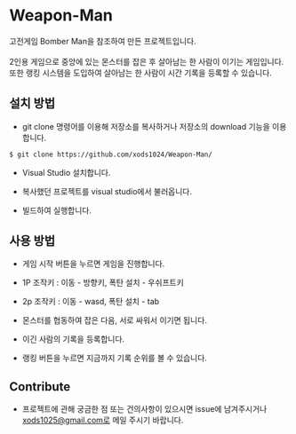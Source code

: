 # Weapon-Man

고전게임 Bomber Man을 참조하여 만든 프로젝트입니다. <br>
<br>
2인용 게임으로 중앙에 있는 몬스터를 잡은 후 살아남는 한 사람이 이기는 게임입니다. <br>
또한 랭킹 시스템을 도입하여 살아남는 한 사람이 시간 기록을 등록할 수 있습니다. <br>

## 설치 방법

* git clone 명령어를 이용해 저장소를 복사하거나 저장소의 download 기능을 이용합니다. <br>
```bash
$ git clone https://github.com/xods1024/Weapon-Man/
```

* Visual Studio 설치합니다. <br>

* 복사했던 프로젝트를 visual studio에서 불러옵니다. <br>

* 빌드하여 실행합니다.

## 사용 방법

* 게임 시작 버튼을 누르면 게임을 진행합니다. <br>

* 1P 조작키 : 이동 - 방향키, 폭탄 설치 - 우쉬프트키 <br>

* 2p 조작키 : 이동 - wasd, 폭탄 설치 - tab <br>

* 몬스터를 협동하여 잡은 다음, 서로 싸워서 이기면 됩니다. <br>

* 이긴 사람의 기록을 등록합니다. <br>

* 랭킹 버튼을 누르면 지금까지 기록 순위를 볼 수 있습니다. <br>

## Contribute

* 프로젝트에 관해 궁금한 점 또는 건의사항이 있으시면 issue에 남겨주시거나 xods1025@gmail.com로 메일 주시기 바랍니다.
